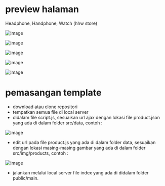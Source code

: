 # preview halaman
Headphone, Handphone, Watch (hhw store)


![image](https://user-images.githubusercontent.com/65995148/212053614-96e8ea55-616e-42e2-aeff-2e1c6fd047fd.png)


![image](https://user-images.githubusercontent.com/65995148/212054007-04f13980-68f7-4f9d-920a-d09f2672efa8.png)


![image](https://user-images.githubusercontent.com/65995148/212054181-a2fdcb4c-42de-492f-9454-21c788c5e03d.png)


![image](https://user-images.githubusercontent.com/65995148/212057644-f7109c0d-a1f0-4c2e-b5a2-e3a70fd6735f.png)


![image](https://user-images.githubusercontent.com/65995148/212057850-2d5ad821-54bb-48eb-b362-17e8ead427cd.png)

# pemasangan template
- download atau clone repositori
- tempatkan semua file di local server
- didalam file script.js, sesuaikan url ajax dengan lokasi file product.json yang ada di dalam folder src/data,
contoh :

![image](https://user-images.githubusercontent.com/65995148/212058911-d79f116d-b560-44ac-993e-be1a35b49f53.png)

- edit url pada file product.js yang ada di dalam folder data, sesuaikan dengan lokasi masing-masing gambar yang ada di dalam folder src/img/products,
contoh :

![image](https://user-images.githubusercontent.com/65995148/212059871-b4eb594e-54cb-4672-bc5c-a3e81a383116.png)

- jalankan melalui local server file index yang ada di didalam folder public/main.
